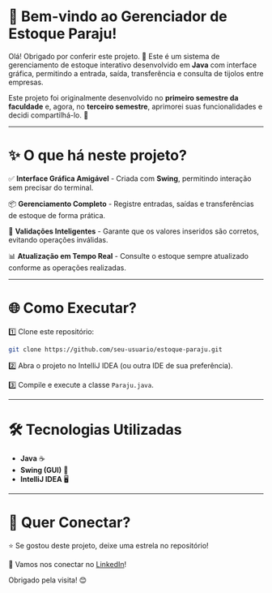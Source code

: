 # 🚀 **Bem-vindo ao Gerenciador de Estoque Paraju!**

Olá! Obrigado por conferir este projeto. 🎉 Este é um sistema de gerenciamento de estoque interativo desenvolvido em **Java** com interface gráfica, permitindo a entrada, saída, transferência e consulta de tijolos entre empresas. 

Este projeto foi originalmente desenvolvido no **primeiro semestre da faculdade** e, agora, no **terceiro semestre**, aprimorei suas funcionalidades e decidi compartilhá-lo. 🚀

---

# ✨ O que há neste projeto?

✅ **Interface Gráfica Amigável** - Criada com **Swing**, permitindo interação sem precisar do terminal.

📦 **Gerenciamento Completo** - Registre entradas, saídas e transferências de estoque de forma prática.

🔄 **Validações Inteligentes** - Garante que os valores inseridos são corretos, evitando operações inválidas.

📊 **Atualização em Tempo Real** - Consulte o estoque sempre atualizado conforme as operações realizadas.

---

# 🌐 Como Executar?

1️⃣ Clone este repositório:  
   ```bash
   git clone https://github.com/seu-usuario/estoque-paraju.git
   ```
2️⃣ Abra o projeto no IntelliJ IDEA (ou outra IDE de sua preferência).

3️⃣ Compile e execute a classe `Paraju.java`.

---

# 🛠 Tecnologias Utilizadas

- **Java** ☕
- **Swing (GUI)** 🎨
- **IntelliJ IDEA** 🖥️

---

# 💬 Quer Conectar?

⭐ Se gostou deste projeto, deixe uma estrela no repositório!

🔗 Vamos nos conectar no [LinkedIn]((https://www.linkedin.com/in/j%C3%BAlia-pimentel-449023288/))!

Obrigado pela visita! 😊

